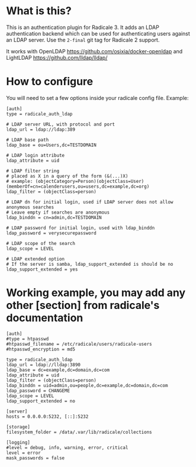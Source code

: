# What is this?
This is an authentication plugin for Radicale 3. It adds an LDAP authentication backend which can be used for authenticating users against an LDAP server.
Use the `2-final` git tag for Radicale 2 support.

It works with OpenLDAP https://github.com/osixia/docker-openldap and LightLDAP https://github.com/lldap/lldap/

# How to configure
You will need to set a few options inside your radicale config file. Example:

```
[auth]
type = radicale_auth_ldap

# LDAP server URL, with protocol and port
ldap_url = ldap://ldap:389

# LDAP base path
ldap_base = ou=Users,dc=TESTDOMAIN

# LDAP login attribute
ldap_attribute = uid

# LDAP filter string
# placed as X in a query of the form (&(...)X)
# example: (objectCategory=Person)(objectClass=User)(memberOf=cn=calenderusers,ou=users,dc=example,dc=org)
ldap_filter = (objectClass=person)

# LDAP dn for initial login, used if LDAP server does not allow anonymous searches
# Leave empty if searches are anonymous
ldap_binddn = cn=admin,dc=TESTDOMAIN

# LDAP password for initial login, used with ldap_binddn
ldap_password = verysecurepassword

# LDAP scope of the search
ldap_scope = LEVEL

# LDAP extended option
# If the server is samba, ldap_support_extended is should be no
ldap_support_extended = yes
```

# Working example, you may add any other [section] from radicale's documentation

```
[auth]
#type = htpasswd
#htpasswd_filename = /etc/radicale/users/radicale-users
#htpasswd_encryption = md5

type = radicale_auth_ldap
ldap_url = ldap://lldap:3890  
ldap_base = dc=example,dc=domain,dc=com
ldap_attribute = uid
ldap_filter = (objectClass=person)
ldap_binddn = uid=admin,ou=people,dc=example,dc=domain,dc=com
ldap_password = CHANGEME
ldap_scope = LEVEL
ldap_support_extended = no

[server]
hosts = 0.0.0.0:5232, [::]:5232

[storage]
filesystem_folder = /data/.var/lib/radicale/collections

[logging]
#level = debug, info, warning, error, critical
level = error
mask_passwords = false

```
